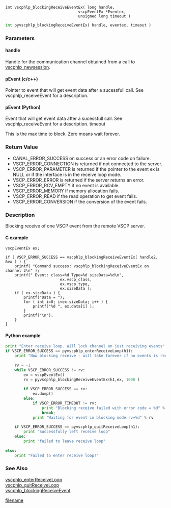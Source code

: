 
```clike
int vscphlp_blockingReceiveEventEx( long handle, 
                                vscpEventEx *Eventex, 
                                unsigned long timeout )
```

```python
int pyvscphlp_blockingReceiveEventEx( handle, eventex, timeout )
```

### Parameters

#### handle
Handle for the communication channel obtained from a call to [vscphlp_newsession](vscphlp_newsession.md).

#### pEvent (c/c++)
Pointer to event that will get event data after a sucessfull call. See vscphlp_receiveEvent for a description.

#### pEvent (Python)
Event that will get event data after a sucessfull call. See vscphlp_receiveEvent for a description.
timeout

This is the max time to block. Zero means wait forever.


### Return Value
  * CANAL_ERROR_SUCCESS on success or an error code on failure.
  * VSCP_ERROR_CONNECTION is returned if not connected to the server.
  * VSCP_ERROR_PARAMETER is returned if the pointer to the event ex is NULL or if the interface is in the receive loop mode.
  * VSCP_ERROR_ERROR is returned if the server returns an error.
  * VSCP_ERROR_RCV_EMPTY if no event is available.
  * VSCP_ERROR_MEMORY if memory allocation fails.
  * VSCP_ERROR_READ if the read operation to get event fails. 
  * VSCP_ERROR_CONVERSION if the conversion of the event fails. 

### Description
Blocking receive of one VSCP event from the remote VSCP server. 

#### C example

```clike
vscpEventEx ex;
 
if ( VSCP_ERROR_SUCCESS == vscphlp_blockingReceiveEventEx( handle2, &ex ) ) {
    printf( "Command success: vscphlp_blockingReceiveEventEx on channel 2\n" );
    printf(" Event: class=%d Type=%d sizeData=%d\n", 
                        ex.vscp_class,
                        ex.vscp_type,
                        ex.sizeData );
    if ( ex.sizeData ) {
        printf("Data = ");
        for ( int i=0; i<ex.sizeData; i++ ) {
            printf("%d ", ex.data[i] );
        }
        printf("\n");
    }
}
```

#### Python example

```python
print "Enter receive loop. Will lock channel on just receiving events"
if VSCP_ERROR_SUCCESS == pyvscphlp_enterReceiveLoop(h1):
    print "Now blocking receive - will take forever if no events is received"
 
    rv = -1
    while VSCP_ERROR_SUCCESS != rv:
        ex = vscpEventEx()
        rv = pyvscphlp_blockingReceiveEventEx(h1,ex, 1000 )
 
        if VSCP_ERROR_SUCCESS == rv: 
            ex.dump()
        else:
            if VSCP_ERROR_TIMEOUT != rv:
                print "Blocking receive failed with error code = %d" % rv 
                break;
            print "Waiting for event in blocking mode rv=%d" % rv
 
    if VSCP_ERROR_SUCCESS == pyvscphlp_quitReceiveLoop(h1):
        print "Successfully left receive loop"
    else:
        print "failed to leave receive loop"    
 
else:    
    print "Failed to enter receive loop!"
```

### See Also
[vscphlp_enterReceiveLoop](vscphlp_enterreceiveloop.md)   
[vscphlp_quitReceiveLoop](vscphlp_quitreceiveloop.md)   
[vscphlp_blockingReceiveEvent](vscphlp_blockingreceiveevent.md)



[filename](./bottom_copyright.md ':include')